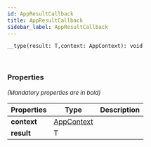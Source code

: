 ```yaml
---
id: AppResultCallback
title: AppResultCallback
sidebar_label: AppResultCallback
---
```


```tsx
__type(result: T,context: AppContext): void
```
<br/>



### Properties

<font size="2"><i>(Mandatory properties are in bold)</i></font>

| Properties | Type | Description |
| --------- | ---- | ----------- |
| **context** | [AppContext](/framework-api/interfaces/AppContext.md) |  |
| **result** | T |  |
